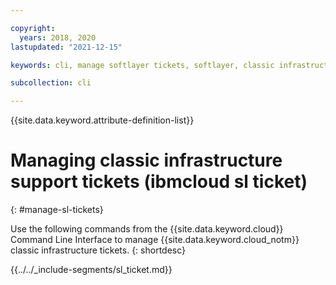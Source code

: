 ```yaml
---

copyright:
  years: 2018, 2020
lastupdated: "2021-12-15"

keywords: cli, manage softlayer tickets, softlayer, classic infrastructure, user management, ibmcloud sl ticket

subcollection: cli

---
```


{{site.data.keyword.attribute-definition-list}}

# Managing classic infrastructure support tickets (ibmcloud sl ticket)
{: #manage-sl-tickets}

Use the following commands from the {{site.data.keyword.cloud}} Command Line Interface to manage {{site.data.keyword.cloud_notm}} classic infrastructure tickets.
{: shortdesc}

{{../../_include-segments/sl_ticket.md}}

